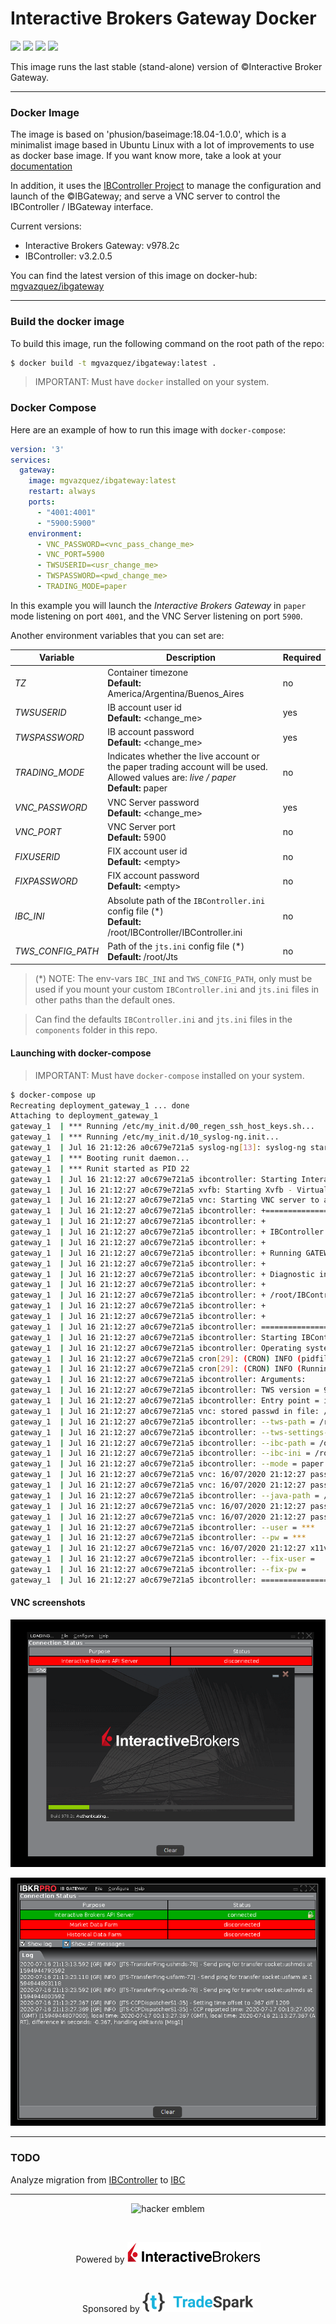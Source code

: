# Interactive Brokers Gateway Docker
[![](https://images.microbadger.com/badges/version/mgvazquez/ibgateway.svg)](https://microbadger.com/images/mgvazquez/ibgateway "Get your own version badge on microbadger.com")
[![](https://images.microbadger.com/badges/image/mgvazquez/ibgateway.svg)](https://microbadger.com/images/mgvazquez/ibgateway "Get your own image badge on microbadger.com")
[![](https://images.microbadger.com/badges/commit/mgvazquez/ibgateway.svg)](https://microbadger.com/images/mgvazquez/ibgateway "Get your own commit badge on microbadger.com")
[![](https://images.microbadger.com/badges/license/mgvazquez/ibgateway.svg)](https://microbadger.com/images/mgvazquez/ibgateway "Get your own license badge on microbadger.com")

This image runs the last stable (stand-alone) version of ©Interactive Broker Gateway.

---

### Docker Image

The image is based on 'phusion/baseimage:18.04-1.0.0', which is a minimalist image based in Ubuntu Linux with a lot of
improvements to use as docker base image. If you want know more, take a look at your [documentation]('https://github.com/phusion/baseimage-docker#contents')

In addition, it uses the [IBController Project](https://github.com/ib-controller/ib-controller) to manage the configuration
and launch of the ©IBGateway; and serve a VNC server to control the IBController / IBGateway interface.

Current versions:
* Interactive Brokers Gateway: v978.2c
* IBController: v3.2.0.5

You can find the latest version of this image on docker-hub: [mgvazquez/ibgateway](https://hub.docker.com/r/mgvazquez/ibgateway)

---

### Build the docker image

To build this image, run the following command on the root path of the repo:

```bash
$ docker build -t mgvazquez/ibgateway:latest .
```

> IMPORTANT: Must have `docker` installed on your system.

### Docker Compose

Here are an example of how to run this image with `docker-compose`:

```yaml
version: '3'
services:
  gateway:
    image: mgvazquez/ibgateway:latest
    restart: always
    ports:
      - "4001:4001"
      - "5900:5900"
    environment:
      - VNC_PASSWORD=<vnc_pass_change_me>
      - VNC_PORT=5900
      - TWSUSERID=<usr_change_me>
      - TWSPASSWORD=<pwd_change_me>
      - TRADING_MODE=paper
```

In this example you will launch the _Interactive Brokers Gateway_ in `paper` mode listening on port `4001`, and the VNC Server
listening on port `5900`.

Another environment variables that you can set are:

| **Variable**  | **Description** | **Required** |
| --------------- | --- | --- |
| _TZ_ | Container timezone<br>**Default:** America/Argentina/Buenos_Aires | no |
| _TWSUSERID_ | IB account user id<br>**Default:** \<change_me\> | yes |
| _TWSPASSWORD_ | IB account password<br>**Default:** \<change_me\> | yes |
| _TRADING_MODE_ | Indicates whether the live account or the paper trading account will be used. Allowed values are: _live / paper_<br>**Default:** paper | no |
| _VNC_PASSWORD_ | VNC Server password<br>**Default:** \<change_me\> | yes |
| _VNC_PORT_ | VNC Server port<br>**Default:** 5900 | no |
| _FIXUSERID_ | FIX account user id<br>**Default:** \<empty\> | no |
| _FIXPASSWORD_ | FIX account password<br>**Default:** \<empty\> | no |
| _IBC_INI_ | Absolute path of the `IBController.ini` config file (\*)<br>**Default:** /root/IBController/IBController.ini | no |
| _TWS_CONFIG_PATH_ | Path of the `jts.ini` config file (\*)<br>**Default:** /root/Jts | no |

> (\*) NOTE: The env-vars `IBC_INI` and `TWS_CONFIG_PATH`, only must be used if you mount your custom `IBController.ini`
> and `jts.ini` files in other paths than the default ones.

> Can find the defaults `IBController.ini` and `jts.ini` files in the `components` folder in this repo.

#### Launching with docker-compose

> IMPORTANT: Must have `docker-compose` installed on your system.

```bash
$ docker-compose up
Recreating deployment_gateway_1 ... done
Attaching to deployment_gateway_1
gateway_1  | *** Running /etc/my_init.d/00_regen_ssh_host_keys.sh...
gateway_1  | *** Running /etc/my_init.d/10_syslog-ng.init...
gateway_1  | Jul 16 21:12:26 a0c679e721a5 syslog-ng[13]: syslog-ng starting up; version='3.13.2'
gateway_1  | *** Booting runit daemon...
gateway_1  | *** Runit started as PID 22
gateway_1  | Jul 16 21:12:27 a0c679e721a5 ibcontroller: Starting Interactive Brokers Controller
gateway_1  | Jul 16 21:12:27 a0c679e721a5 xvfb: Starting Xvfb - Virtual Framebuffer 'fake' X server
gateway_1  | Jul 16 21:12:27 a0c679e721a5 vnc: Starting VNC server to allow remote access to an existing X session
gateway_1  | Jul 16 21:12:27 a0c679e721a5 ibcontroller: +==============================================================================
gateway_1  | Jul 16 21:12:27 a0c679e721a5 ibcontroller: +
gateway_1  | Jul 16 21:12:27 a0c679e721a5 ibcontroller: + IBController version 3.2.0.5
gateway_1  | Jul 16 21:12:27 a0c679e721a5 ibcontroller: +
gateway_1  | Jul 16 21:12:27 a0c679e721a5 ibcontroller: + Running GATEWAY 978
gateway_1  | Jul 16 21:12:27 a0c679e721a5 ibcontroller: +
gateway_1  | Jul 16 21:12:27 a0c679e721a5 ibcontroller: + Diagnostic information is logged in:
gateway_1  | Jul 16 21:12:27 a0c679e721a5 ibcontroller: +
gateway_1  | Jul 16 21:12:27 a0c679e721a5 ibcontroller: + /root/IBController/Logs/ibc-3.2.0.5_GATEWAY-978_Thursday.txt
gateway_1  | Jul 16 21:12:27 a0c679e721a5 ibcontroller: +
gateway_1  | Jul 16 21:12:27 a0c679e721a5 ibcontroller: +
gateway_1  | Jul 16 21:12:27 a0c679e721a5 ibcontroller: ================================================================================
gateway_1  | Jul 16 21:12:27 a0c679e721a5 ibcontroller: Starting IBController version 3.2.0.5 on 2020-07-16 at 21:12:27
gateway_1  | Jul 16 21:12:27 a0c679e721a5 ibcontroller: Operating system: Linux a0c679e721a5 5.5.15-200.fc31.x86_64 #1 SMP Thu Apr 2 19:16:17 UTC 2020 x86_64 x86_64 x86_64 GNU/Linux
gateway_1  | Jul 16 21:12:27 a0c679e721a5 cron[29]: (CRON) INFO (pidfile fd = 3)
gateway_1  | Jul 16 21:12:27 a0c679e721a5 cron[29]: (CRON) INFO (Running @reboot jobs)
gateway_1  | Jul 16 21:12:27 a0c679e721a5 ibcontroller: Arguments:
gateway_1  | Jul 16 21:12:27 a0c679e721a5 ibcontroller: TWS version = 978
gateway_1  | Jul 16 21:12:27 a0c679e721a5 ibcontroller: Entry point = ibcontroller.IBGatewayController
gateway_1  | Jul 16 21:12:27 a0c679e721a5 vnc: stored passwd in file: /.vnc/passwd
gateway_1  | Jul 16 21:12:27 a0c679e721a5 ibcontroller: --tws-path = /root/Jts
gateway_1  | Jul 16 21:12:27 a0c679e721a5 ibcontroller: --tws-settings-path = /root/Jts
gateway_1  | Jul 16 21:12:27 a0c679e721a5 ibcontroller: --ibc-path = /opt/IBController
gateway_1  | Jul 16 21:12:27 a0c679e721a5 ibcontroller: --ibc-ini = /root/IBController/IBController.ini
gateway_1  | Jul 16 21:12:27 a0c679e721a5 ibcontroller: --mode = paper
gateway_1  | Jul 16 21:12:27 a0c679e721a5 vnc: 16/07/2020 21:12:27 passing arg to libvncserver: -rfbport
gateway_1  | Jul 16 21:12:27 a0c679e721a5 vnc: 16/07/2020 21:12:27 passing arg to libvncserver: 5900
gateway_1  | Jul 16 21:12:27 a0c679e721a5 ibcontroller: --java-path = /usr/local/i4j_jres/1.8.0_152-tzdata2019c/bin
gateway_1  | Jul 16 21:12:27 a0c679e721a5 vnc: 16/07/2020 21:12:27 passing arg to libvncserver: -rfbauth
gateway_1  | Jul 16 21:12:27 a0c679e721a5 vnc: 16/07/2020 21:12:27 passing arg to libvncserver: /.vnc/passwd
gateway_1  | Jul 16 21:12:27 a0c679e721a5 ibcontroller: --user = ***
gateway_1  | Jul 16 21:12:27 a0c679e721a5 ibcontroller: --pw = ***
gateway_1  | Jul 16 21:12:27 a0c679e721a5 vnc: 16/07/2020 21:12:27 x11vnc version: 0.9.13 lastmod: 2011-08-10  pid: 253
gateway_1  | Jul 16 21:12:27 a0c679e721a5 ibcontroller: --fix-user =
gateway_1  | Jul 16 21:12:27 a0c679e721a5 ibcontroller: --fix-pw =
gateway_1  | Jul 16 21:12:27 a0c679e721a5 ibcontroller: =================================
```

#### VNC screenshots
<p align="center"><img src="assets/image01.png" alt="ibcontroller01"></p>

<p align="center"><img src="assets/image02.png" alt="ibcontroller02"></p>

---

### TODO

Analyze migration from [IBController](https://github.com/ib-controller/ib-controller) to [IBC](https://github.com/IbcAlpha/IBC)

---

<p align="center"><img src="http://www.catb.org/hacker-emblem/glider.png" alt="hacker emblem"></p>
<br/>
<p align="center">Powered by <a href="https://www.interactivebrokers.co.uk/" target="_blank"><img src="assets/ibg_logo.png" alt="TradeSpark"></a></p>
<br/>
<p align="center">Sponsored by <a href="https://tradespark.la/" target="_blank"><img src="assets/ts_logo.png" alt="TradeSpark"></a></p>
